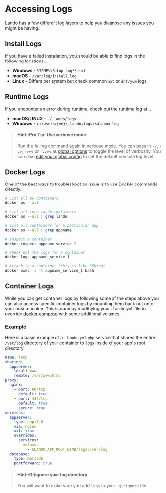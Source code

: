 Accessing Logs
==============

Lando has a few different log layers to help you diagnose any issues you might be having.

Install Logs
------------

If you have a failed installation, you should be able to find logs in the following locations...

* **Windows** - `%TEMP%\Setup Log**.txt`
* **macOS** - `/var/log/install.log`
* **Linux** - Differs per system but check common `apt` or `dnf/yum` logs

Runtime Logs
------------

If you encounter an error during runtime, check out the runtime log at...

  * **macOS/LINUX** - `~/.lando/logs`
  * **Windows** - `C:\Users\{ME}\.lando\logs\kalabox.log`

> #### Hint::Pro Tip: Use verbose mode
>
> Run the failing command again in verbose mode. You can pass in `-v`, `-vv`, `-vvv` or `-vvvv` as [global options](./../cli/usage.html#global-options) to toggle the level of verbosity. You can also [edit your global config](./../config/config.html) to set the default console log level.

Docker Logs
-----------

One of the best ways to troubleshoot an issue is to use Docker commands directly.

```bash
# List all my containers
docker ps --all

# List all core lando containers
docker ps --all | grep lando

# List all containers for a particular app
docker ps --all | grep appname

# Inspect a container
docker inspect appname_service_1

# Check out the logs for a container
docker logs appname_service_1

# Attach to a container (this is like SSHing)
docker exec -i -t appname_service_1 bash
```

Container Logs
--------------

While you can get container logs by following some of the steps above you can also access specific container logs by mounting them back out onto your host machine. This is done by modifiying your `.lando.yml` file to override [docker compose](https://docs.docker.com/compose/compose-file/) with some additional volumes.

### Example

Here is a basic example of a `.lando.yml` `php` service that shares the entire `/var/log` directory of your container to `logs` inside of your app's root directory.

```yml
name: lemp
sharing:
  appserver:
    local: www
    remote: /var/www/html
proxy:
  nginx:
    - port: 80/tcp
      default: true
    - port: 443/tcp
      default: true
      secure: true
services:
  appserver:
    type: php:7.0
    via: nginx
    ssl: true
    overrides:
      services:
        volumes
          - $LANDO_APP_ROOT_BIND/logs:/var/log
  database:
    type: mariadb
    portforward: true
```

> #### Hint::Gitignore your log directory
>
> You will want to make sure you add `logs` to your `.gitignore` file.

